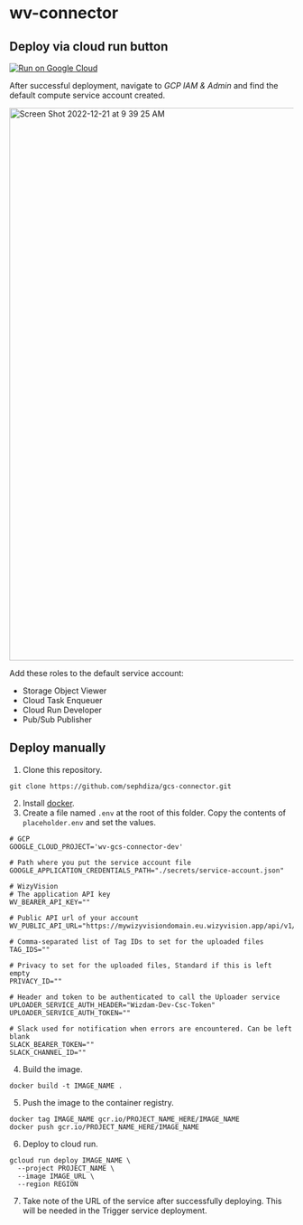 # wv-connector


## Deploy via cloud run button

[![Run on Google Cloud](https://deploy.cloud.run/button.svg)](https://deploy.cloud.run)

After successful deployment, navigate to *GCP IAM & Admin* and find the default compute service account created.

<img width="978" alt="Screen Shot 2022-12-21 at 9 39 25 AM" src="https://user-images.githubusercontent.com/35460203/208800600-bcd461e5-63ee-4678-82d1-be8a2006249c.png">

Add these roles to the default service account:
- Storage Object Viewer
- Cloud Task Enqueuer
- Cloud Run Developer
- Pub/Sub Publisher


## Deploy manually

1. Clone this repository.

```
git clone https://github.com/sephdiza/gcs-connector.git
```
2. Install [docker](https://docs.docker.com/get-docker).
3. Create a file named `.env` at the root of this folder. Copy the contents of `placeholder.env` and set the values.
```
# GCP
GOOGLE_CLOUD_PROJECT='wv-gcs-connector-dev'

# Path where you put the service account file
GOOGLE_APPLICATION_CREDENTIALS_PATH="./secrets/service-account.json"

# WizyVision
# The application API key
WV_BEARER_API_KEY=""

# Public API url of your account
WV_PUBLIC_API_URL="https://mywizyvisiondomain.eu.wizyvision.app/api/v1/public/files"

# Comma-separated list of Tag IDs to set for the uploaded files
TAG_IDS=""

# Privacy to set for the uploaded files, Standard if this is left empty
PRIVACY_ID=""

# Header and token to be authenticated to call the Uploader service
UPLOADER_SERVICE_AUTH_HEADER="Wizdam-Dev-Csc-Token"
UPLOADER_SERVICE_AUTH_TOKEN=""

# Slack used for notification when errors are encountered. Can be left blank
SLACK_BEARER_TOKEN=""
SLACK_CHANNEL_ID=""
```
4. Build the image.
```
docker build -t IMAGE_NAME .
```
5. Push the image to the container registry.
```
docker tag IMAGE_NAME gcr.io/PROJECT_NAME_HERE/IMAGE_NAME
docker push gcr.io/PROJECT_NAME_HERE/IMAGE_NAME 
```
6. Deploy to cloud run.
```
gcloud run deploy IMAGE_NAME \
  --project PROJECT_NAME \
  --image IMAGE_URL \
  --region REGION
```
7. Take note of the URL of the service after successfully deploying. This will be needed in the Trigger service deployment.
